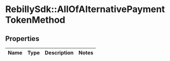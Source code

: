 # RebillySdk::AllOfAlternativePaymentTokenMethod

## Properties
Name | Type | Description | Notes
------------ | ------------- | ------------- | -------------

